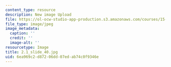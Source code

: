 ```yaml
---
content_type: resource
description: New image Upload
file: https://ol-ocw-studio-app-production.s3.amazonaws.com/courses/15-s21-nuts-and-bolts-of-business-plans-january-iap-2014/6ea969c2d87206dd07edab74c0f9346e_2.1_slide_40.jpg
file_type: image/jpeg
image_metadata:
  caption: ''
  credit: ''
  image-alt: ''
resourcetype: Image
title: 2.1_slide_40.jpg
uid: 6ea969c2-d872-06dd-07ed-ab74c0f9346e
---
```

